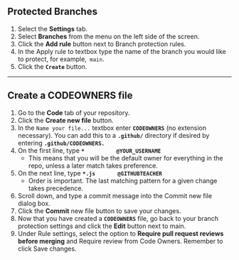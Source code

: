 ## Protected Branches

1. Select the **Settings** tab.
1. Select **Branches** from the menu on the left side of the screen.
1. Click the **Add rule** button next to Branch protection rules.
1. In the Apply rule to textbox type the name of the branch you would like to protect, for example,` main`.
1. Click the **`Create`** button.

---

## Create a CODEOWNERS file

1. Go to the **Code** tab of your repository.
1. Click the **Create new file** button.
1. In the `Name your file...` textbox enter **`CODEOWNERS`** (no extension necessary). You can add this to a **`.github/`** directory if desired by entering **`.github/CODEOWNERS.`**
1. On the first line, type **`*          @YOUR_USERNAME`**
   - This means that you will be the default owner for everything in the repo, unless a later match takes preference.
1. On the next line, type **`*.js       @GITHUBTEACHER`**
   - Order is important. The last matching pattern for a given change takes precedence.
1. Scroll down, and type a commit message into the Commit new file dialog box.
1. Click the **Commit** new file button to save your changes.
1. Now that you have created a **`CODEOWNERS`** file, go back to your branch protection settings and click the **Edit** button next to main.
1. Under Rule settings, select the option to **Require pull request reviews before merging** and Require review from Code Owners. Remember to click Save changes.
